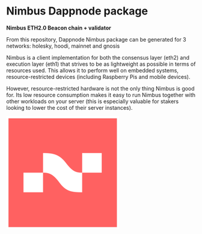 # Nimbus Dappnode package

**Nimbus ETH2.0 Beacon chain + validator**

From this repository, Dappnode Nimbus package can be generated for 3 networks: holesky, hoodi, mainnet and gnosis

Nimbus is a client implementation for both the consensus layer (eth2) and execution layer (eth1) that strives to be as lightweight as possible in terms of resources used. This allows it to perform well on embedded systems, resource-restricted devices (including Raspberry Pis and mobile devices).

However, resource-restricted hardware is not the only thing Nimbus is good for. Its low resource consumption makes it easy to run Nimbus together with other workloads on your server (this is especially valuable for stakers looking to lower the cost of their server instances).

![avatar](avatar.png)
